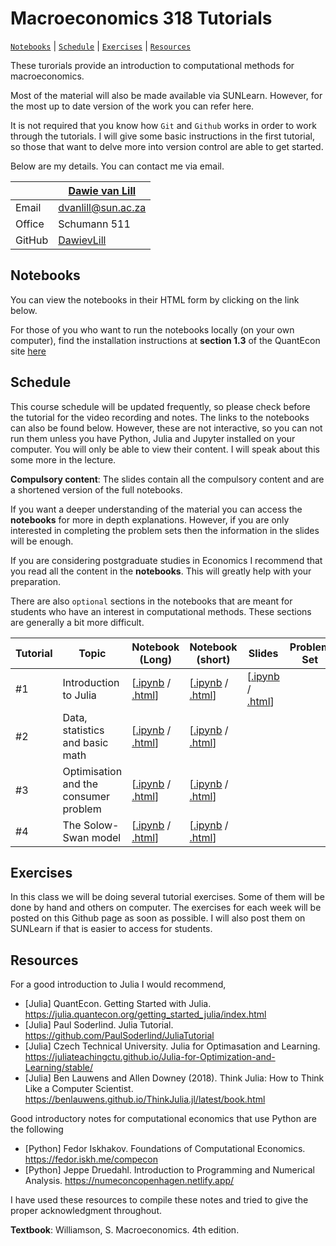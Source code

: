 # Macroeconomics 318 Tutorials 

[`Notebooks`](#notebooks) | [`Schedule`](#schedule) | [`Exercises`](#exercises) |
[`Resources`](#resources) 

These turorials provide an introduction to computational methods for macroeconomics. 

Most of the material will also be made available via SUNLearn. However, for the most up to date version of the work you can refer here. 

It is not required that you know how `Git` and `Github` works in order to work through the tutorials. I will give some basic instructions in the first tutorial, so those that want to delve more into version control are able to get started.  

Below are my details. You can contact me via email. 

|  | [Dawie van Lill](https://dawievanlill.netlify.app/) |
|--------------|--------------------------------------------------------------|
| Email | [dvanlill@sun.ac.za](mailto:dvanlill@sun.ac.za) |
| Office | Schumann 511 |
| GitHub | [DawievLill](https://github.com/DawievLill) |

## Notebooks

You can view the notebooks in their HTML form by clicking on the link below. 

For those of you who want to run the notebooks locally (on your own computer), find the installation instructions at **section 1.3** of the QuantEcon site [here](https://julia.quantecon.org/getting_started_julia/getting_started.html#id6)

## Schedule 

This course schedule will be updated frequently, so please check before the tutorial for the video recording and notes. The links to the notebooks can also be found below. However, these are not interactive, so you can not run them unless you have Python, Julia and Jupyter installed on your computer. You will only be able to view their content. I will speak about this some more in the lecture. 

**Compulsory content**: The slides contain all the compulsory content and are a shortened version of the full notebooks. 

If you want a deeper understanding of the material you can access the **notebooks** for more in depth explanations. However, if you are only interested in completing the problem sets then the information in the slides will be enough. 

If you are considering postgraduate studies in Economics I recommend that you read all the content in the **notebooks**. This will greatly help with your preparation. 

There are also `optional` sections in the notebooks that are meant for students who have an interest in computational methods. These sections are generally a bit more difficult. 

|  Tutorial | Topic  | Notebook (Long)  | Notebook (short) | Slides | Problem Set |
|--------|-----------|-----------------|----------------|----------------|---------|
| #1 | Introduction to Julia | [[.ipynb](https://github.com/DawievLill/Macro-318/blob/main/notebooks/tut1_introduction.ipynb) / [.html](https://raw.githack.com/DawievLill/Macro-318/main/html/tut1_introduction.html)]  | [[.ipynb](https://github.com/DawievLill/Macro-318/blob/main/slides/tut1_slides.ipynb) / [.html](https://raw.githack.com/DawievLill/Macro-318/main/slides/tut1_slides.html)]  | [[.ipynb](https://github.com/DawievLill/Macro-318/blob/main/notebooks/tut1_ps.ipynb) / [.html](https://raw.githack.com/DawievLill/Macro-318/main/slides/tut1_slides.html)] | |
| #2 | Data, statistics and basic math  | [[.ipynb](https://github.com/DawievLill/Macro-318/blob/main/notebooks/tut2_data_analysis.ipynb) / [.html](https://raw.githack.com/DawievLill/Macro-318/main/html/tut2_data_analysis.html)] | [[.ipynb](https://github.com/DawievLill/Macro-318/blob/main/notebooks/tut2_data_analysis.ipynb) / [.html](https://raw.githack.com/DawievLill/Macro-318/main/html/tut2_data_analysis.html)] | | |
| #3 | Optimisation and the consumer problem    | [[.ipynb](https://github.com/DawievLill/Macro-318/blob/main/notebooks/tut3_optimisation.ipynb) / [.html](https://raw.githack.com/DawievLill/Macro-318/main/html/tut3_optimisation.html)]  | [[.ipynb](https://github.com/DawievLill/Macro-318/blob/main/notebooks/tut3_optimisation.ipynb) / [.html](https://raw.githack.com/DawievLill/Macro-318/main/html/tut3_optimisation.html)]  | | |
| #4 | The Solow-Swan model |  [[.ipynb](https://github.com/DawievLill/Macro-318/blob/main/notebooks/tut4_solow.ipynb) / [.html]()]  | [[.ipynb](https://github.com/DawievLill/Macro-318/blob/main/notebooks/tut4_solow.ipynb) / [.html]()]  | | |


## Exercises

In this class we will be doing several tutorial exercises. Some of them will be done by hand and others on computer. The exercises for each week will be posted on this Github page as soon as possible. I will also post them on SUNLearn if that is easier to access for students. 

## Resources

For a good introduction to Julia I would recommend, 

- [Julia] QuantEcon. Getting Started with Julia. https://julia.quantecon.org/getting_started_julia/index.html
- [Julia] Paul Soderlind. Julia Tutorial. https://github.com/PaulSoderlind/JuliaTutorial
- [Julia] Czech Technical University. Julia for Optimasation and Learning. https://juliateachingctu.github.io/Julia-for-Optimization-and-Learning/stable/
- [Julia] Ben Lauwens and Allen Downey (2018). Think Julia: How to Think Like a Computer Scientist. https://benlauwens.github.io/ThinkJulia.jl/latest/book.html

Good introductory notes for computational economics that use Python are the following

- [Python] Fedor Iskhakov. Foundations of Computational Economics. https://fedor.iskh.me/compecon
- [Python] Jeppe Druedahl. Introduction to Programming and Numerical Analysis. https://numeconcopenhagen.netlify.app/

I have used these resources to compile these notes and tried to give the proper acknowledgment throughout. 

**Textbook**: Williamson, S. Macroeconomics. 4th edition. 




